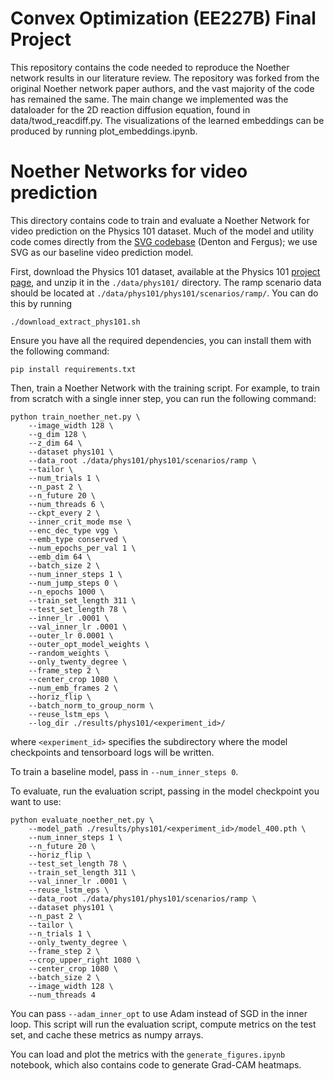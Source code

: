 # Convex Optimization (EE227B) Final Project
This repository contains the code needed to reproduce the Noether network results in our literature review. The repository was forked from the original Noether network paper authors, and the vast majority of the code has remained the same. The main change we implemented was the dataloader for the 2D reaction diffusion equation, found in data/twod_reacdiff.py. The visualizations of the learned embeddings can be produced by running plot_embeddings.ipynb. 



# Noether Networks for video prediction

This directory contains code to train and evaluate a Noether Network for video prediction on the
Physics 101 dataset. Much of the model and utility code comes directly from the
[SVG codebase](https://github.com/edenton/svg) (Denton and Fergus); we use SVG as our baseline
video prediction model.

First, download the Physics 101 dataset, available at the Physics 101 [project
page](http://phys101.csail.mit.edu/), and unzip it in the `./data/phys101/` directory. The ramp
scenario data should be located at `./data/phys101/phys101/scenarios/ramp/`. You can do this by
running
```
./download_extract_phys101.sh
```

Ensure you have all the required dependencies, you can install them with the following command:
```
pip install requirements.txt
```

Then, train a Noether Network with the training script. For example, to train from scratch with a
single inner step, you can run the following command:
```
python train_noether_net.py \
    --image_width 128 \
    --g_dim 128 \
    --z_dim 64 \
    --dataset phys101 \
    --data_root ./data/phys101/phys101/scenarios/ramp \
    --tailor \
    --num_trials 1 \
    --n_past 2 \
    --n_future 20 \
    --num_threads 6 \
    --ckpt_every 2 \
    --inner_crit_mode mse \
    --enc_dec_type vgg \
    --emb_type conserved \
    --num_epochs_per_val 1 \
    --emb_dim 64 \
    --batch_size 2 \
    --num_inner_steps 1 \
    --num_jump_steps 0 \
    --n_epochs 1000 \
    --train_set_length 311 \
    --test_set_length 78 \
    --inner_lr .0001 \
    --val_inner_lr .0001 \
    --outer_lr 0.0001 \
    --outer_opt_model_weights \
    --random_weights \
    --only_twenty_degree \
    --frame_step 2 \
    --center_crop 1080 \
    --num_emb_frames 2 \
    --horiz_flip \
    --batch_norm_to_group_norm \
    --reuse_lstm_eps \
    --log_dir ./results/phys101/<experiment_id>/
```
where `<experiment_id>` specifies the subdirectory where the model checkpoints and tensorboard logs
will be written.

To train a baseline model, pass in `--num_inner_steps 0`.

To evaluate, run the evaluation script, passing in the model checkpoint you want to use:
```
python evaluate_noether_net.py \
    --model_path ./results/phys101/<experiment_id>/model_400.pth \
    --num_inner_steps 1 \
    --n_future 20 \
    --horiz_flip \
    --test_set_length 78 \
    --train_set_length 311 \
    --val_inner_lr .0001 \
    --reuse_lstm_eps \
    --data_root ./data/phys101/phys101/scenarios/ramp \
    --dataset phys101 \
    --n_past 2 \
    --tailor \
    --n_trials 1 \
    --only_twenty_degree \
    --frame_step 2 \
    --crop_upper_right 1080 \
    --center_crop 1080 \
    --batch_size 2 \
    --image_width 128 \
    --num_threads 4
```
You can pass `--adam_inner_opt` to use Adam instead of SGD in the inner loop.
This script will run the evaluation script, compute metrics on the test set, and cache these
metrics as numpy arrays.

You can load and plot the metrics with the `generate_figures.ipynb` notebook, which also contains
code to generate Grad-CAM heatmaps.
